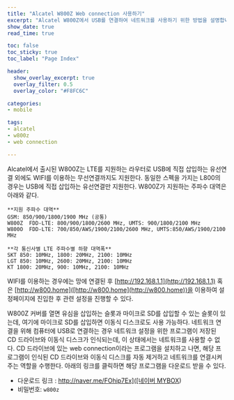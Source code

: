 ```yaml
---
title: "Alcatel W800Z Web connection 사용하기" 
excerpt: "Alcatel W800Z에서 USB를 연결하여 네트워크를 사용하기 위한 방법을 설명합니다."
show_date: true
read_time: true

toc: false
toc_sticky: true
toc_label: "Page Index"

header:
  show_overlay_excerpt: true
  overlay_filter: 0.5
  overlay_color: "#F8FC6C"

categories: 
- mobile

tags: 
- alcatel
- w800z
- web connection

---
```


Alcatel에서 출시된 W800Z는 LTE를 지원하는 라우터로 USB에 직접 삽입하는 유선연결 외에도 WIFI를 이용하는 무선연결까지도 지원한다. 동일한 스펙을 가지는 L800의 경우는 USB에 직접 삽입하는 유선연결만 지원한다. W800Z가 지원하는 주파수 대역은 아래와 같다.  

```
**지원 주파수 대역**
GSM: 850/900/1800/1900 MHz (공통)
W800Z  FDD-LTE: 800/900/1800/2600 MHz, UMTS: 900/1800/2100 MHz
W800O  FDD-LTE: 700/850/AWS/1900/2100/2600 MHz, UMTS:850/AWS/1900/2100 MHz

**각 통신사별 LTE 주파수별 하향 대역폭**
SKT 850: 10MHz, 1800: 20MHz, 2100: 10MHz
LGT 850: 10MHz, 2600: 20MHz, 2100: 10MHz
KT 1800: 20MHz, 900: 10MHz, 2100: 10MHz
```

WIFI를 이용하는 경우에는 망에 연결된 후 [http://192.168.1.1](http://192.168.1.1) 혹은 [http://w800.home]([http://w800.home](http://w800.home))을 이용하여 설정페이지에 진입한 후 관련 설정을 진행할 수 있다.

W800Z 커버를 열면 유심을 삽입하는 슬롯과 마이크로 SD를 삽입할 수 있는 슬롯이 있는데, 여기에 마이크로 SD를 삽입하면 이동식 디스크로도 사용 가능하다.  네트워크 연결을 위해 컴퓨터에 USB로 연결하는 경우 네트워크 설정을 위한 프로그램이 저장된 CD 드라이브와 이동식 디스크가 인식되는데, 이 상태에서는 네트워크를 사용할 수 없다. CD 드라이브에 있는 web connection이라는 프로그램을 설치하고 나면, 해당 프로그램이 인식된 CD 드라이브와 이동식 디스크를 자동 제거하고 네트워크를 연결시켜 주는 역할을 수행한다. 아래의 링크를 클릭하면 해당 프로그램을 다운로드 받을 수 있다.

- 다운로드 링크 : [http://naver.me/FOhip7Ex]([네이버 MYBOX](http://naver.me/FOhip7Ex))
- 비밀번호: `w800z`